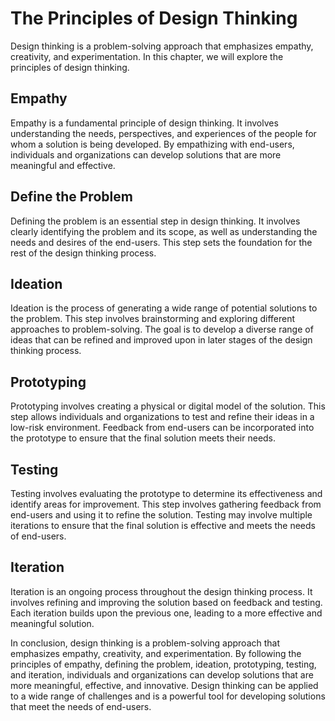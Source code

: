 The Principles of Design Thinking
=============================================================

Design thinking is a problem-solving approach that emphasizes empathy, creativity, and experimentation. In this chapter, we will explore the principles of design thinking.

Empathy
-------

Empathy is a fundamental principle of design thinking. It involves understanding the needs, perspectives, and experiences of the people for whom a solution is being developed. By empathizing with end-users, individuals and organizations can develop solutions that are more meaningful and effective.

Define the Problem
------------------

Defining the problem is an essential step in design thinking. It involves clearly identifying the problem and its scope, as well as understanding the needs and desires of the end-users. This step sets the foundation for the rest of the design thinking process.

Ideation
--------

Ideation is the process of generating a wide range of potential solutions to the problem. This step involves brainstorming and exploring different approaches to problem-solving. The goal is to develop a diverse range of ideas that can be refined and improved upon in later stages of the design thinking process.

Prototyping
-----------

Prototyping involves creating a physical or digital model of the solution. This step allows individuals and organizations to test and refine their ideas in a low-risk environment. Feedback from end-users can be incorporated into the prototype to ensure that the final solution meets their needs.

Testing
-------

Testing involves evaluating the prototype to determine its effectiveness and identify areas for improvement. This step involves gathering feedback from end-users and using it to refine the solution. Testing may involve multiple iterations to ensure that the final solution is effective and meets the needs of end-users.

Iteration
---------

Iteration is an ongoing process throughout the design thinking process. It involves refining and improving the solution based on feedback and testing. Each iteration builds upon the previous one, leading to a more effective and meaningful solution.

In conclusion, design thinking is a problem-solving approach that emphasizes empathy, creativity, and experimentation. By following the principles of empathy, defining the problem, ideation, prototyping, testing, and iteration, individuals and organizations can develop solutions that are more meaningful, effective, and innovative. Design thinking can be applied to a wide range of challenges and is a powerful tool for developing solutions that meet the needs of end-users.
